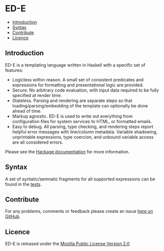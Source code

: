 # ED-E

* [Introduction](#introduction)
* [Syntax](#syntax)
* [Contribute](#contribute)
* [Licence](#licence)


## Introduction

ED-E is a templating language written in Haskell with a specific set of features:

* Logicless within reason. A small set of consistent predicates
and expressions for formatting and presentational logic are provided.
* Secure. No arbitrary code evaluation, with input data required to be fully specified
at render time.
* Stateless. Parsing and rendering are separate steps so that loading/parsing/embedding
of the template can optionally be done ahead of time.
* Markup agnostic. ED-E is used to write out everything from configuration files for
system services to HTML, or formatted emails.
* Easy to debug. All parsing, type checking, and rendering steps report helpful
error messages with line/column metadata. Variable shadowing, unprintable expressions,
type coercion, and unbound variable access are all considered errors.

Please see the [Hackage documentation](http://brendanhay.github.io/ed-e/ed-e/Text-EDE.html) for more information.

## Syntax

A set of syntatic/semnatic fragments for all supported expressions can be found in the [tests](test/resources).


## Contribute

For any problems, comments or feedback please create an issue [here on GitHub](github.com/brendanhay/ed-e/issues).


## Licence

ED-E is released under the [Mozilla Public License Version 2.0](http://www.mozilla.org/MPL/)
